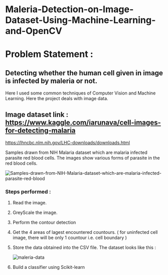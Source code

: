 # Maleria-Detection-on-Image-Dataset-Using-Machine-Learning-and-OpenCV

# Problem Statement :
## Detecting whether the human cell given in image is infected by maleria or not.

Here I used some common techniques of Computer Vision and Machine Learning.
Here the project deals with image data.

## Image dataset link : https://www.kaggle.com/iarunava/cell-images-for-detecting-malaria
https://lhncbc.nlm.nih.gov/LHC-downloads/downloads.html

Samples drawn from NIH Malaria dataset which are malaria infected parasite red blood cells. The images show various forms of parasite in the red blood cells.

![Samples-drawn-from-NIH-Malaria-dataset-which-are-malaria-infected-parasite-red-blood](https://user-images.githubusercontent.com/19407823/94339059-ad31cc80-0014-11eb-9a1b-b8adb3c35cbd.jpg)


### Steps performed : 

1. Read the image.
2. GreyScale the image.
3. Perform the contour detection
4. Get the 4 areas of lagest encountered countours.
  ( for uninfected cell image, there will be only 1 countour i.e. cell boundary )
  
5. Store the data obtained into the CSV file.
   The dataset looks like this : 
   
   ![maleria-data](https://user-images.githubusercontent.com/19407823/94339271-4c0af880-0016-11eb-925c-80252418b7d6.PNG)
   <br>
6. Build a classifier using Scikit-learn

